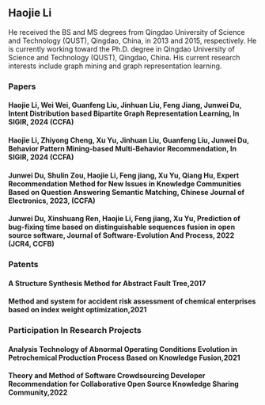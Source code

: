
## Haojie Li
He received the BS and MS degrees from Qingdao University of Science and Technology (QUST), Qingdao, China, in 2013 and 2015, respectively.  He is currently working toward the Ph.D. degree in Qingdao University of Science and Technology (QUST), Qingdao, China.  His current research interests include graph mining and graph representation learning.

### Papers
####  Haojie Li, Wei Wei, Guanfeng Liu, Jinhuan Liu, Feng Jiang, Junwei Du, Intent Distribution based Bipartite Graph Representation Learning, In SIGIR, 2024 (CCFA) 
####  Haojie Li, Zhiyong Cheng, Xu Yu, Jinhuan Liu, Guanfeng Liu, Junwei Du, Behavior Pattern Mining-based Multi-Behavior Recommendation, In SIGIR, 2024 (CCFA) 
####	Junwei Du, Shulin Zou, Haojie Li, Feng jiang, Xu Yu, Qiang Hu, Expert Recommendation Method for New Issues in Knowledge Communities Based on Question Answering Semantic Matching, Chinese Journal of Electronics, 2023, (CCFA) 
####	Junwei Du, Xinshuang Ren, Haojie Li, Feng jiang, Xu Yu, Prediction of bug-fixing time based on distinguishable sequences fusion in open source software, Journal of Software-Evolution And Process, 2022 (JCR4, CCFB)



### Patents
#### A Structure Synthesis Method for Abstract Fault Tree,2017
#### Method and system for accident risk assessment of chemical enterprises based on index weight optimization,2021

### Participation In Research Projects
#### Analysis Technology of Abnormal Operating Conditions Evolution in Petrochemical Production Process Based on Knowledge Fusion,2021
#### Theory and Method of Software Crowdsourcing Developer Recommendation for Collaborative Open Source Knowledge Sharing Community,2022
